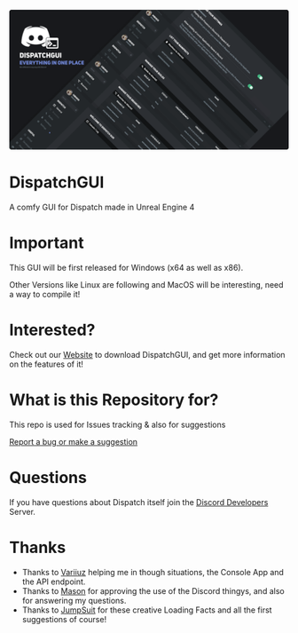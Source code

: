 ![Screenshot](images/Cover.png)

# DispatchGUI
A comfy GUI for Dispatch made in Unreal Engine 4

# Important
This GUI will be first released for Windows (x64 as well as x86).

Other Versions like Linux are following and MacOS will be interesting, need a way to compile it!

# Interested?
Check out our [Website](https://dispatchgui.frostfightstudios.com) to download DispatchGUI, and
get more information on the features of it!

# What is this Repository for?
This repo is used for Issues tracking & also for suggestions

[Report a bug or make a suggestion](https://github.com/Hibiikiii/Dispatch-GUI/issues/new/choose)

# Questions
If you have questions about Dispatch itself join the [Discord Developers](https://discord.gg/discord-developers) Server.

# Thanks
- Thanks to [Variiuz](https://twitter.com/Variiuz) helping me in though situations, the Console App and the API endpoint.
- Thanks to [Mason](https://github.com/msciotti) for approving the use of the Discord thingys, and also for answering my questions.
- Thanks to [JumpSuit](https://twitter.com/JSA_Dev) for these creative Loading Facts and all the first suggestions of course!
